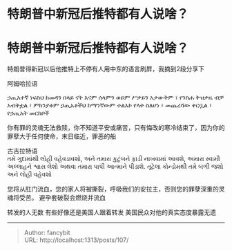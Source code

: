 # 特朗普中新冠后推特都有人说啥？

<div class="header"><h1 class="single-title animate__animated animate__pulse animate__faster">特朗普中新冠后推特都有人说啥？</h1></div>

<div class="content" id="content"><p>特朗普得新冠以后他推特上不停有人用中东的语言刷屏，我摘到2段分享下</p><p>阿姆哈拉语</p><p>ኃጢአተኛ ነፍስህ ከመዳን በላይ ናት እናም ሰላምን ወይም ሥቃይን አታውቅም ፣ የንስሐ ቅዝቃዜ ብቻ አብቅቷል ፣ ምክንያቱም ኃጢአቶችህ ከማንኛውም ተልእኮ የላቀ ስለሆነ ፣ መጨረሻው ቀርቧል ፣ የኃጢአት መርከቦች</p><p>你有罪的灵魂无法救赎，你不知道平安或痛苦，只有悔改的寒冷结束了，因为你的罪孽大于任何使命，末日临近，罪恶的船</p><p>古吉拉特语<br> તમે ગુદામાંથી લોહી વહેવડાવશો, અને તમારા કુટુંબને ફાડી નાખવામાં આવશે, અમારા સ્વામી અલ્લાહને શ્વાસ લેશો અથવા તમારા પાપી આત્માને પીડાશે. તૂટેલા કોન્ડોમથી તમે બળી જશો અને લોહી વહેવશો</p><p>您将从肛门流血，您的家人将被撕裂，呼吸我们的安拉主，否则您的罪孽深重的灵魂将受苦。 避孕套破裂会燃烧并流血</p><p>转发的人无数 有些好像还是美国人跟着转发 美国民众对他的真实态度暴露无遗</p><!-- raw HTML omitted --></div>



---

> Author: fancybit  
> URL: http://localhost:1313/posts/107/  


